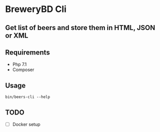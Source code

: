 # BreweryBD Cli

## Get list of beers and store them in HTML, JSON or XML

## Requirements

- Php 7.1
- Composer

## Usage

`bin/beers-cli --help`

## TODO

- [ ] Docker setup
